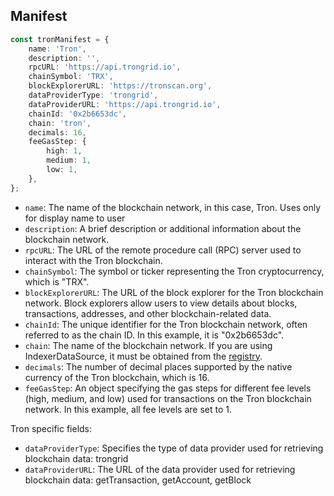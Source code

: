 ## Manifest

```typescript
const tronManifest = {
    name: 'Tron',
    description: '',
    rpcURL: 'https://api.trongrid.io',
    chainSymbol: 'TRX',
    blockExplorerURL: 'https://tronscan.org',
    dataProviderType: 'trongrid',
    dataProviderURL: 'https://api.trongrid.io',
    chainId: '0x2b6653dc',
    chain: 'tron',
    decimals: 16,
    feeGasStep: {
        high: 1,
        medium: 1,
        low: 1,
    },
};
```

- `name`: The name of the blockchain network, in this case, Tron. Uses only for display name to user
- `description`: A brief description or additional information about the blockchain network.
- `rpcURL`: The URL of the remote procedure call (RPC) server used to interact with the Tron blockchain.
- `chainSymbol`: The symbol or ticker representing the Tron cryptocurrency, which is "TRX".
- `blockExplorerURL`: The URL of the block explorer for the Tron blockchain network. Block explorers allow users to view details about blocks, transactions, addresses, and other blockchain-related data.
- `chainId`: The unique identifier for the Tron blockchain network, often referred to as the chain ID. In this example, it is "0x2b6653dc".
- `chain`: The name of the blockchain network. If you are using IndexerDataSource, it must be obtained from the [registry](https://github.com/XDeFi-tech/xdefi-registry/blob/main/chains.json).
- `decimals`: The number of decimal places supported by the native currency of the Tron blockchain, which is 16.
- `feeGasStep`: An object specifying the gas steps for different fee levels (high, medium, and low) used for transactions on the Tron blockchain network. In this example, all fee levels are set to 1.

Tron specific fields:
- `dataProviderType`: Specifies the type of data provider used for retrieving blockchain data: trongrid
- `dataProviderURL`: The URL of the data provider used for retrieving blockchain data: getTransaction, getAccount, getBlock
